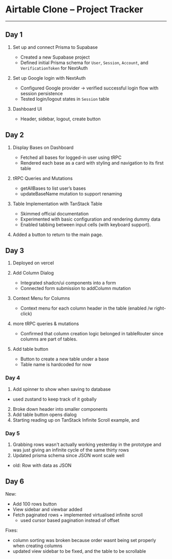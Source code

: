 # Airtable Clone – Project Tracker

---

## Day 1
1. Set up and connect Prisma to Supabase
   - Created a new Supabase project  
   - Defined initial Prisma schema for `User`, `Session`, `Account`, and `VerificationToken` for NextAuth

2. Set up Google login with NextAuth  
   - Configured Google provider &rarr; verified successful login flow with session persistence  
   - Tested login/logout states in `Session` table

3. Dashboard UI
    - Header, sidebar, logout, create button

## Day 2
1. Display Bases on Dashboard
    - Fetched all bases for logged-in user using tRPC
    - Rendered each base as a card with styling and navigation to its first table

2. tRPC Queries and Mutations
    - getAllBases to list user’s bases
    - updateBaseName mutation to support renaming

3. Table Implementation with TanStack Table
    - Skimmed official documentation
    - Experimented with basic configuration and rendering dummy data
    - Enabled tabbing between input cells (with keyboard support).
4. Added a button to return to the main page.

## Day 3
1. Deployed on vercel

2. Add Column Dialog
    - Integrated shadcn/ui components into a form
    - Connected form submission to addColumn mutation

3. Context Menu for Columns
    - Context menu for each column header in the table (enabled /w right-click)

4. more tRPC queries & mutations
    - Confirmed that column creation logic belonged in tableRouter since columns are part of tables.


5. Add table button
    - Button to create a new table under a base
    - Table name is hardcoded for now

### Day 4
1. Add spinner to show when saving to database
 - used zustand to keep track of it gobally
2. Broke down header into smaller components
3. Add table button opens dialog
4. Starting reading up on TanStack Infinite Scroll example, and 

### Day 5
1. Grabbing rows wasn't actually working yesterday in the prototype and was just giving an infinite cycle of the same thirty rows
2. Updated prisma schema since JSON wont scale well
 - old: Row with data as JSON

## Day 6
New:
- Add 100 rows button
- View sidebar and viewbar added
- Fetch paginated rows + implemented virtualised infinite scroll
    - used cursor based pagination instead of offset

Fixes:
- column sorting was broken because order wasnt being set properly when creating columns
- updated view sidebar to be fixed, and the table to be scrollable

